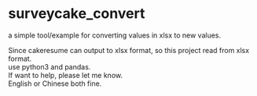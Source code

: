 # surveycake_convert
a simple tool/example for converting values in xlsx to new values.

Since cakeresume can output to xlsx format, so this project read from xlsx format.  
use python3 and pandas.  
If want to help, please let me know.  
English or Chinese both fine.
